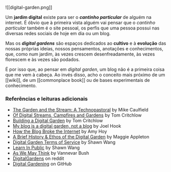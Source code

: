 ![[digital-garden.png]]

Um **jardim digital** existe para ser o **_cantinho particular_** de alguém na internet. É óbvio que à primeira vista alguém vai pensar que o _cantinho particular_ também é o site pessoal, os perfis que uma pessoa possui nas diversas redes sociais de hoje em dia ou um blog.

Mas os ***digital gardens*** são espaços dedicados ao **cultivo** e à **evolução** das nossas próprias ideias, nossos pensamentos, anotações e conhecimentos, que, como num jardim, às vezes crescem desenfreadamente, às vezes florescem e às vezes são podados.

É por isso que, ao pensar em *digital garden*, um blog não é a primeira coisa que me vem à cabeça. Ao invés disso, acho o conceito mais próximo de um [[wiki]], de um [[commonplace book]] ou de bases experimentais de conhecimento.

### Referências e leituras adicionais

-   [The Garden and the Stream: A Technopastoral](https://hapgood.us/2015/10/17/the-garden-and-the-stream-a-technopastoral) by Mike Caulfield
-   [Of Digital Streams, Campfires and Gardens](https://tomcritchlow.com/2018/10/10/of-gardens-and-wikis/) by Tom Critchlow
-   [Building a Digital Garden](https://tomcritchlow.com/2019/02/17/building-digital-garden/) by Tom Critchlow
-   [My blog is a digital garden, not a blog](https://joelhooks.com/digital-garden) by Joel Hook
-   [How the Blog Broke the Internet](https://stackingthebricks.com/how-blogs-broke-the-web/) by Amy Hoy
-   [A Brief History & Ethos of the Digital Garden](https://maggieappleton.com/garden-history) by Maggie Appleton
-   [Digital Garden Terms of Service](https://www.swyx.io/digital-garden-tos/) by Shawn Wang
-   [Learn In Public](https://www.swyx.io/learn-in-public) by Shawn Wang
-   [As We May Think](https://www.theatlantic.com/magazine/archive/1945/07/as-we-may-think/303881/) by Vannevar Bush
-   [DigitalGardens](https://www.reddit.com/r/DigitalGardens/) on reddit
-   [Digital Gardening](https://github.com/MaggieAppleton/digital-gardeners) on GitHub